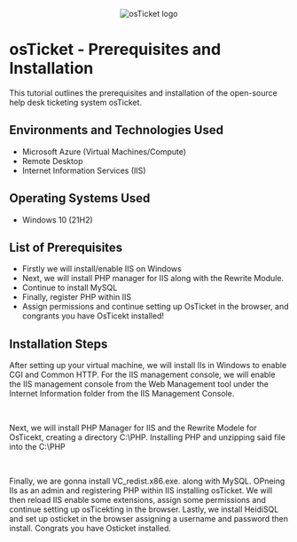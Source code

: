 <p align="center">
<img src="https://i.imgur.com/Clzj7Xs.png" alt="osTicket logo"/>
</p>

<h1>osTicket - Prerequisites and Installation</h1>
This tutorial outlines the prerequisites and installation of the open-source help desk ticketing system osTicket.<br />


<h2>Environments and Technologies Used</h2>

- Microsoft Azure (Virtual Machines/Compute)
- Remote Desktop
- Internet Information Services (IIS)

<h2>Operating Systems Used </h2>

- Windows 10</b> (21H2)

<h2>List of Prerequisites</h2>

- Firstly we will install/enable IIS on Windows
- Next, we will install PHP manager for IIS along with the Rewrite Module.  
- Continue to install MySQL
- Finally, register PHP within IIS
- Assign permissions and continue setting up OsTicket in the browser, and congrants you have OsTicekt installed!

<h2>Installation Steps</h2>
<p>
After setting up your virtual machine, we will install IIs in Windows to enable CGI and Common HTTP. For the IIS management console, we will enable the IIS management console from the Web Management tool under the Internet Information folder from the IIS Management Console. 

 <p align="center">

</p>  
<br />
</p>
Next, we will install PHP Manager for IIS and the Rewrite Modele for OsTicekt, creating a directory C:\PHP. Installing PHP and unzipping said file into the C:\PHP 
<p align="center">

</p>
<br />
</p>
<p>
Finally, we are gonna install VC_redist.x86.exe. along with MySQL. OPneing IIs as an admin and registering PHP within IIS installing osTicket. We will then reload IIS enable some extensions, assign some permissions and continue setting up osTicekting in the browser. Lastly, we install HeidiSQL and set up osticket in the browser assigning a username and password then install. Congrats you have Osticket installed. 
</p>
<p align="center">

<br />
